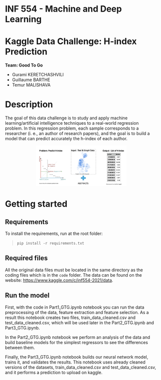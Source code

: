 # INF 554 - Machine and Deep Learning
# Kaggle Data Challenge: H-index Prediction
**Team: Good To Go**
* Gurami KERETCHASHVILI
* Guillaume BARTHE
* Temur MALISHAVA 


# Description
The goal of this data challenge is to study and apply machine learning/artificial intelligence techniques to a real-world regression problem. In this regression problem, each sample corresponds to a researcher (i. e., an author of research papers), and the goal is to build a model that can predict accurately the h-index of each author.

<p align="center"><img src="images/Screen Shot 2022-01-12 at 4.11.15 PM.png" width=300></p>




# Getting started
## Requirements

To install the requirements, run at the root folder:

> ```pip install -r requirements.txt```

## Required files

All the original data files must be located in the same directory as the coding files which is in the ```code``` folder.
The data can be found on the website: https://www.kaggle.com/c/inf554-2021/data.

## Run the model

First, with the code in Part1_GTG.ipynb notebook you can run the data preprocessing of the data, feature extraction and feature selection. As a result this notebook creates two files, train_data_cleaned.csv and test_data_cleaned.csv, which will be used later in the Part2_GTG.ipynb and Part3_GTG.ipynb.

In the Part2_GTG.ipynb notebook we perform an analysis of the data and build baseline models for the simplest regressors to see the differences between them.

Finally, the Part3_GTG.ipynb notebook builds our neural network model, trains it, and validates the results. This notebook uses already cleaned versions of the datasets, train_data_cleaned.csv and test_data_cleaned.csv, and it performs a prediction to upload on kaggle.


